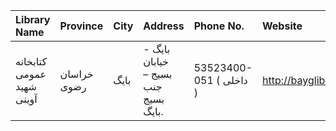 | Library Name              | Province    | City   | Address                                                                | Phone No.               | Website                       |
|:--------------------------|:------------|:-------|:-----------------------------------------------------------------------|:------------------------|:------------------------------|
| كتابخانه عمومی شهید آوینی | خراسان رضوی | بایگ   | بایگ - خیابان بسیج – جنب بسیج بایگ.                                    | 53523400-051 ( داخلی  ) | http://bayglibrary.blogfa.com |